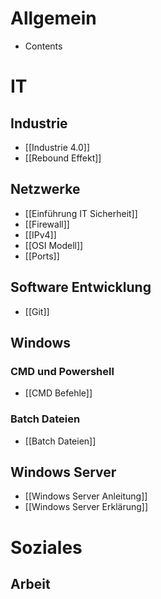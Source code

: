 # Allgemein
- Contents
# IT
## Industrie
- [[Industrie 4.0]]
- [[Rebound Effekt]]
## Netzwerke
- [[Einführung IT Sicherheit]]
- [[Firewall]]
- [[IPv4]]
- [[OSI Modell]]
- [[Ports]]
## Software Entwicklung
- [[Git]]
## Windows 
### CMD und Powershell
- [[CMD Befehle]]
### Batch Dateien
- [[Batch Dateien]]
## Windows Server
- [[Windows Server Anleitung]]
- [[Windows Server Erklärung]]
# Soziales
## Arbeit

